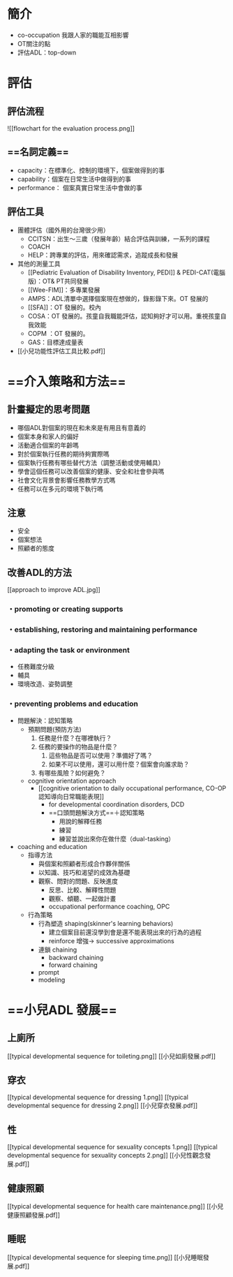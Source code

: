 # 簡介
- co-occupation 我跟人家的職能互相影響
- OT關注的點
- 評估ADL：top-down 
# 評估
## 評估流程
![[flowchart for the evaluation process.png]]
##  ==名詞定義==
- capacity：在標準化、控制的環境下，個案做得到的事
- capability：個案在日常生活中做得到的事
- performance： 個案真實日常生活中會做的事
## 評估工具
- 團體評估（國外用的台灣很少用）
	- CCITSN：出生～三歲（發展年齡）結合評估與訓練，一系列的課程
	- COACH
	- HELP：跨專業的評估，用來確認需求，追蹤成長和發展
- 其他的測量工具
	- [[Pediatric Evaluation of Disability Inventory, PEDI]] & PEDI-CAT(電腦版)：OT& PT共同發展
	- [[Wee-FIM]]：多專業發展
	- AMPS：ADL清單中選擇個案現在想做的，錄影錄下來。OT 發展的
	- [[SFA]]：OT 發展的。校內
	- COSA：OT 發展的。孩童自我職能評估，認知夠好才可以用。重視孩童自我效能
	- COPM ：OT 發展的。
	- GAS：目標達成量表
- [[小兒功能性評估工具比較.pdf]]
# ==介入策略和方法==
## 計畫擬定的思考問題
- 哪個ADL對個案的現在和未來是有用且有意義的
- 個案本身和家人的偏好
- 活動適合個案的年齡嗎
- 對於個案執行任務的期待夠實際嗎
- 個案執行任務有哪些替代方法（調整活動或使用輔具）
- 學會這個任務可以改善個案的健康、安全和社會參與嗎
- 社會文化背景會影響任務教學方式嗎
- 任務可以在多元的環境下執行嗎
## 注意
- 安全
- 個案想法
- 照顧者的態度 
## 改善ADL的方法
[[approach to improve ADL.jpg]]
### ・promoting or creating supports
### ・establishing, restoring and maintaining performance
### ・adapting the task or environment
- 任務難度分級
- 輔具
- 環境改造、姿勢調整
### ・preventing problems and education
- 問題解決：認知策略
	- 預期問題(預防方法)
		1. 任務是什麼？在哪裡執行？
		2. 任務的要操作的物品是什麼？
			1. 這些物品是否可以使用？準備好了嗎？
			2. 如果不可以使用，還可以用什麼？個案會向誰求助？
		3. 有哪些風險？如何避免？ 
	- cognitive orientation approach
		-  [[cognitive orientation to daily occupational performance, CO-OP 認知導向日常職能表現]]
			- for developmental coordination disorders, DCD
			- ==口頭問題解決方式==＋認知策略
				- 用說的解釋任務
				- 練習
				- 練習並說出來你在做什麼（dual-tasking）
- coaching and education
	- 指導方法
		-  與個案和照顧者形成合作夥伴關係
		- 以知識、技巧和渴望的成效為基礎
		- 觀察、問對的問題、反映進度
			- 反思、比較、解釋性問題
			- 觀察、傾聽、一起做計畫
			- occupational performance coaching, OPC
	- 行為策略
		- 行為塑造 shaping(skinner's learning behaviors)
			- 建立個案目前還沒學到會是還不能表現出來的行為的過程
			- reinforce 增強→ successive approximations
		- 連鎖 chaining
			- backward chaining
			- forward chaining
		- prompt
		- modeling
# ==小兒ADL 發展==
## 上廁所
[[typical developmental sequence for toileting.png]]
[[小兒如廁發展.pdf]]
## 穿衣
[[typical developmental sequence for dressing 1.png]]
[[typical developmental sequence for dressing 2.png]]
[[小兒穿衣發展.pdf]]
## 性
[[typical developmental sequence for sexuality concepts 1.png]]
[[typical developmental sequence for sexuality concepts 2.png]]
[[小兒性觀念發展.pdf]]
## 健康照顧
[[typical developmental sequence for health care maintenance.png]]
[[小兒健康照顧發展.pdf]]
## 睡眠
[[typical developmental sequence for sleeping time.png]]
[[小兒睡眠發展.pdf]]
